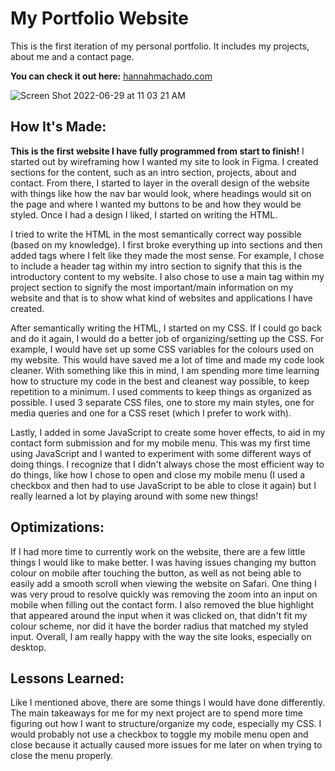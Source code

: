 # My Portfolio Website

This is the first iteration of my personal portfolio. It includes my projects, about me and a contact page. 

**You can check it out here:** [hannahmachado.com](www.hannahmachado.com)

![Screen Shot 2022-06-29 at 11 03 21 AM](https://user-images.githubusercontent.com/103898493/176473413-ba383b60-3c11-4158-9c3f-9cb85e8eeacf.png)

## How It's Made:

**This is the first website I have fully programmed from start to finish!** I started out by wireframing how I wanted my site to look in Figma. I created sections for the content, such as an intro section, projects, about and contact. From there, I started to layer in the overall design of the website with things like how the nav bar would look, where headings would sit on the page and where I wanted my buttons to be and how they would be styled. Once I had a design I liked, I started on writing the HTML.

I tried to write the HTML in the most semantically correct way possible (based on my knowledge). I first broke everything up into sections and then added tags where I felt like they made the most sense. For example, I chose to include a header tag within my intro section to signify that this is the introductory content to my website. I also chose to use a main tag within my project section to signify the most important/main information on my website and that is to show what kind of websites and applications I have created.

After semantically writing the HTML, I started on my CSS. If I could go back and do it again, I would do a better job of organizing/setting up the CSS. For example, I would have set up some CSS variables for the colours used on my website. This would have saved me a lot of time and made my code look cleaner. With something like this in mind, I am spending more time learning how to structure my code in the best and cleanest way possible, to keep repetition to a minimum. I used comments to keep things as organized as possible. I used 3 separate CSS files, one to store my main styles, one for media queries and one for a CSS reset (which I prefer to work with).

Lastly, I added in some JavaScript to create some hover effects, to aid in my contact form submission and for my mobile menu. This was my first time using JavaScript and I wanted to experiment with some different ways of doing things. I recognize that I didn't always chose the most efficient way to do things, like how I chose to open and close my mobile menu (I used a checkbox and then had to use JavaScript to be able to close it again) but I really learned a lot by playing around with some new things!

## Optimizations:

If I had more time to currently work on the website, there are a few little things I would like to make better. I was having issues changing my button colour on mobile after touching the button, as well as not being able to easily add a smooth scroll when viewing the website on Safari. One thing I was very proud to resolve quickly was removing the zoom into an input on mobile when filling out the contact form. I also removed the blue highlight that appeared around the input when it was clicked on, that didn't fit my colour scheme, nor did it have the border radius that matched my styled input. Overall, I am really happy with the way the site looks, especially on desktop.

## Lessons Learned:

Like I mentioned above, there are some things I would have done differently. The main takeaways for me for my next project are to spend more time figuring out how I want to structure/organize my code, especially my CSS. I would probably not use a checkbox to toggle my mobile menu open and close because it actually caused more issues for me later on when trying to close the menu properly. 
